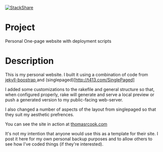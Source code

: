 [![StackShare](http://img.shields.io/badge/tech-stack-0690fa.svg?style=flat)](http://stackshare.io/trcook/personal-website)

# Project
Personal One-page website with deployment scripts


# Description
This is my personal website. I built it using a combination of code from [jekyll-boostrap ](https://github.com/plusjade/jekyll-bootstrap) and (singlepaged)[http://t413.com/SinglePaged]

I added some customizations to the rakefile and general structure so that, when configured properly, rake will generate and serve a local preview or push a generated version to my public-facing web-server.

I also changed a number of aspects of the layout from singlepaged so that they suit my aesthetic prefrences. 

You can see the site in action at [thomasrcook.com](http://www.thomasrcook.com)

It's not my intention that anyone would use this as a template for their site. I post it here for my own personal backup purposes and to allow others to see how I've coded things (if they're interested).
